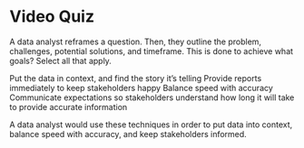 # Video Quiz
A data analyst reframes a question. Then, they outline the problem, challenges, potential solutions, and timeframe. This is done to achieve what goals? Select all that apply.

Put the data in context, and find the story it’s telling
Provide reports immediately to keep stakeholders happy
Balance speed with accuracy
Communicate expectations so stakeholders understand how long it will take to provide accurate information

A data analyst would use these techniques in order to put data into context, balance speed with accuracy, and keep stakeholders informed. 
